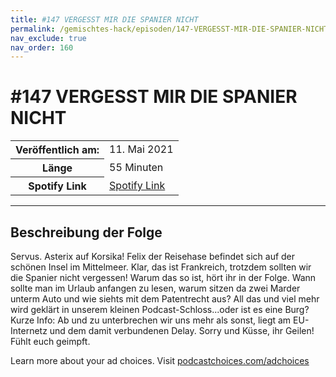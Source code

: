 ```yaml
---
title: #147 VERGESST MIR DIE SPANIER NICHT
permalink: /gemischtes-hack/episoden/147-VERGESST-MIR-DIE-SPANIER-NICHT
nav_exclude: true
nav_order: 160
---
```


# #147 VERGESST MIR DIE SPANIER NICHT
<table class="resp-table dcf-table dcf-table-responsive dcf-table-bordered dcf-table-striped dcf-w-100%">
                    <tbody>
                        <tr>
                            <th scope="row">Veröffentlich am:</th>
                            <td data-label="Veröffentlich am:">11. Mai 2021</td>
                        </tr>
                        <tr>
                            <th scope="row">Länge </th>
                            <td data-label="Länge ">55 Minuten</td>
                        </tr><tr>
                                <th scope="row">Spotify Link</th>
                                <td data-label="Spotify Link"><a href="https://open.spotify.com/episode/5CRnbFFGikRUA2v0o2WgIZ">Spotify Link</a></td>
                            </tr></tbody>
                </table>

***

## Beschreibung der Folge

<div>
<p>Servus. Asterix auf Korsika! Felix der Reisehase befindet sich auf der schönen Insel im Mittelmeer. Klar, das ist Frankreich, trotzdem sollten wir die Spanier nicht vergessen! Warum das so ist, hört ihr in der Folge. Wann sollte man im Urlaub anfangen zu lesen, warum sitzen da zwei Marder unterm Auto und wie siehts mit dem Patentrecht aus? All das und viel mehr wird geklärt in unserem kleinen Podcast-Schloss...oder ist es eine Burg? Kurze Info: Ab und zu unterbrechen wir uns mehr als sonst, liegt am EU-Internetz und dem damit verbundenen Delay. Sorry und Küsse, ihr Geilen! Fühlt euch geimpft.</p><p> </p><p>Learn more about your ad choices. Visit <a href="https://podcastchoices.com/adchoices">podcastchoices.com/adchoices</a></p>  
</div>

